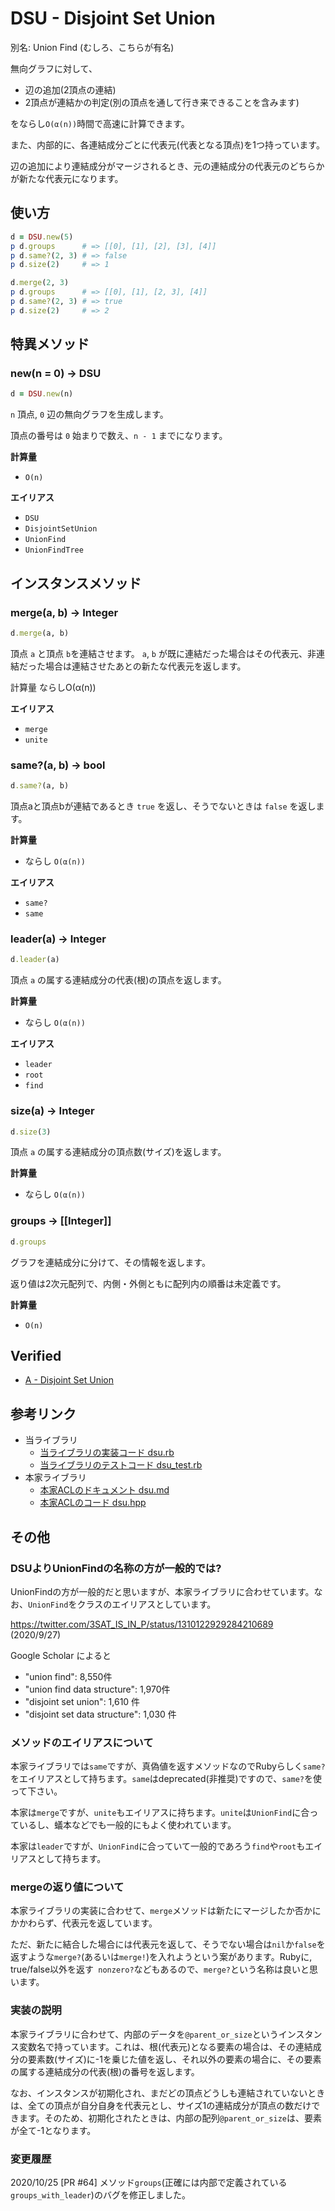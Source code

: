 # DSU - Disjoint Set Union

別名: Union Find (むしろ、こちらが有名)

無向グラフに対して、

- 辺の追加(2頂点の連結)
- 2頂点が連結かの判定(別の頂点を通して行き来できることを含みます)

をならし`O(α(n))`時間で高速に計算できます。


また、内部的に、各連結成分ごとに代表元(代表となる頂点)を1つ持っています。

辺の追加により連結成分がマージされるとき、元の連結成分の代表元のどちらかが新たな代表元になります。

## 使い方

```rb
d = DSU.new(5)
p d.groups      # => [[0], [1], [2], [3], [4]]
p d.same?(2, 3) # => false
p d.size(2)     # => 1

d.merge(2, 3)
p d.groups      # => [[0], [1], [2, 3], [4]]
p d.same?(2, 3) # => true
p d.size(2)     # => 2
```

## 特異メソッド

### new(n = 0) -> DSU

```rb
d = DSU.new(n)
```

`n` 頂点, `0` 辺の無向グラフを生成します。

頂点の番号は `0` 始まりで数え、`n - 1` までになります。

**計算量**

- `O(n)`


**エイリアス**

- `DSU`
- `DisjointSetUnion`
- `UnionFind`
- `UnionFindTree`

## インスタンスメソッド

### merge(a, b) -> Integer

```rb
d.merge(a, b)
```

頂点 `a` と頂点 `b`を連結させます。
`a`, `b` が既に連結だった場合はその代表元、非連結だった場合は連結させたあとの新たな代表元を返します。

計算量 ならしO(α(n))

**エイリアス**

- `merge`
- `unite`

### same?(a, b) -> bool

```rb
d.same?(a, b)
```

頂点aと頂点bが連結であるとき `true` を返し、そうでないときは `false` を返します。

**計算量**

- ならし `O(α(n))`

**エイリアス**

- `same?`
- `same`

### leader(a) -> Integer

```rb
d.leader(a)
```

頂点 `a` の属する連結成分の代表(根)の頂点を返します。

**計算量**

- ならし `O(α(n))`

**エイリアス**

- `leader`
- `root`
- `find`

### size(a) -> Integer

```rb
d.size(3)
```

頂点 `a` の属する連結成分の頂点数(サイズ)を返します。

**計算量**

- ならし `O(α(n))`

### groups -> [[Integer]]

```rb
d.groups
```

グラフを連結成分に分けて、その情報を返します。

返り値は2次元配列で、内側・外側ともに配列内の順番は未定義です。

**計算量**

- `O(n)`

## Verified

- [A \- Disjoint Set Union](https://atcoder.jp/contests/practice2/tasks/practice2_a)

## 参考リンク

- 当ライブラリ
  - [当ライブラリの実装コード dsu.rb](https://github.com/universato/ac-library-rb/blob/master/lib/dsu.rb)
  - [当ライブラリのテストコード dsu_test.rb](https://github.com/universato/ac-library-rb/blob/master/test/dsu_test.rb)
- 本家ライブラリ
  - [本家ACLのドキュメント dsu.md](https://github.com/atcoder/ac-library/blob/master/document_ja/dsu.md)
  - [本家ACLのコード dsu.hpp](https://github.com/atcoder/ac-library/blob/master/atcoder/dsu.hpp)

## その他

### DSUよりUnionFindの名称の方が一般的では?

UnionFindの方が一般的だと思いますが、本家ライブラリに合わせています。なお、`UnionFind`をクラスのエイリアスとしています。

https://twitter.com/3SAT_IS_IN_P/status/1310122929284210689 (2020/9/27)

Google Scholar によると
- "union find": 8,550件
- "union find data structure": 1,970件
- "disjoint set union": 1,610 件
- "disjoint set data structure": 1,030 件

### メソッドのエイリアスについて

本家ライブラリでは`same`ですが、真偽値を返すメソッドなのでRubyらしく`same?`をエイリアスとして持ちます。`same`はdeprecated(非推奨)ですので、`same?`を使って下さい。

本家は`merge`ですが、`unite`もエイリアスに持ちます。`unite`は`UnionFind`に合っているし、蟻本などでも一般的にもよく使われています。

本家は`leader`ですが、`UnionFind`に合っていて一般的であろう`find`や`root`もエイリアスとして持ちます。

### mergeの返り値について

本家ライブラリの実装に合わせて、`merge`メソッドは新たにマージしたか否かにかかわらず、代表元を返しています。

ただ、新たに結合した場合には代表元を返して、そうでない場合は`nil`か`false`を返すような`merge?`(あるいは`merge!`)を入れようという案があります。Rubyに, true/false以外を返す` nonzero?`などもあるので、`merge?`という名称は良いと思います。

### 実装の説明

本家ライブラリに合わせて、内部のデータを`@parent_or_size`というインスタンス変数名で持っています。これは、根(代表元)となる要素の場合は、その連結成分の要素数(サイズ)に-1を乗じた値を返し、それ以外の要素の場合に、その要素の属する連結成分の代表(根)の番号を返します。

なお、インスタンスが初期化され、まだどの頂点どうしも連結されていないときは、全ての頂点が自分自身を代表元とし、サイズ1の連結成分が頂点の数だけできます。そのため、初期化されたときは、内部の配列`@parent_or_size`は、要素が全て-1となります。

### 変更履歴

2020/10/25 [PR #64] メソッド`groups`(正確には内部で定義されている`groups_with_leader`)のバグを修正しました。

